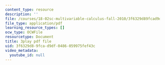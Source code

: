 ```yaml
---
content_type: resource
description: ''
file: /courses/18-02sc-multivariable-calculus-fall-2010/3f6329d89fcad9df0486059975fef43c_XZ1QwS1IKgw.pdf
file_type: application/pdf
learning_resource_types: []
ocw_type: OCWFile
resourcetype: Document
title: 3play pdf file
uid: 3f6329d8-9fca-d9df-0486-059975fef43c
video_metadata:
  youtube_id: null
---
```

